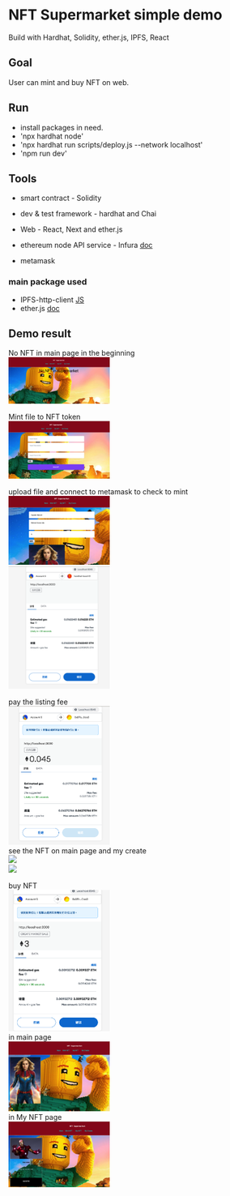 # NFT Supermarket simple demo

Build with Hardhat, Solidity, ether.js, IPFS, React

## Goal

User can mint and buy NFT on web.

## Run

- install packages in need.
- 'npx hardhat node'
- 'npx hardhat run scripts/deploy.js --network localhost'
- 'npm run dev'

## Tools

- smart contract - Solidity
- dev & test framework - hardhat and Chai
- Web - React, Next and ether.js

- ethereum node API service - Infura [doc](https://infura.io/docs/ethereum)
- metamask

### main package used

- IPFS-http-client [JS](https://github.com/ipfs/js-ipfs/tree/master/packages/ipfs-http-client)
- ether.js [doc](https://docs.ethers.io/v5/single-page/#/v5/getting-started/)


## Demo result

No NFT in main page in the beginning <br>
<img src="./img/1.png" width="200px" />  <br>

Mint file to NFT token <br>
<img src="./img/2.png" width="200px" />  <br>

upload file and connect to metamask to check to mint <br>
<img src="./img/3.png" width="200px" />  <br>
<img src="./img/4.png" width="200px" />  <br>

pay the listing fee <br>
<img src="./img/5.png" width="200px" />  <br>
see the NFT on main page and my create <br>
<img src="./img/6.png" width="200px" />  <br>
<img src="./img/7.png" width="200px" />  <br>

buy NFT <br>
<img src="./img/8.png" width="200px" />  <br>
in main page <br>
<img src="./img/9.png" width="200px" />  <br>
in My NFT page <br>
<img src="./img/10.png" width="200px" />  <br>
